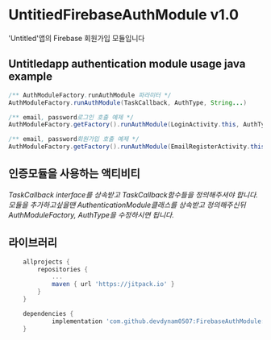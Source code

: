 # UntitiedFirebaseAuthModule v1.0
'Untitled'앱의 Firebase 회원가입 모듈입니다 

## Untitledapp authentication module usage java example
```java
/** AuthModuleFactory.runAuthModule 파라미터 */
AuthModuleFactory.runAuthModule(TaskCallback, AuthType, String...)

/** email, password로그인 호출 예제 */
AuthModuleFactory.getFactory().runAuthModule(LoginActivity.this, AuthType.LOGIN, email, password);

/** email, password회원가입 호출 예제 */
AuthModuleFactory.getFactory().runAuthModule(EmailRegisterActivity.this, AuthType.EMAIL_REGISTER, email, password, phone, card);
```

## 인증모듈을 사용하는 액티비티
*TaskCallback interface를 상속받고 TaskCallback함수들을 정의해주셔야 합니다.*
*모듈을 추가하고싶을땐 AuthenticationModule클래스를 상속받고 정의해주신뒤 AuthModuleFactory, AuthType을 수정하시면 됩니다.*


## 라이브러리
```groovy
  	allprojects {
		repositories {
			...
			maven { url 'https://jitpack.io' }
		}
	}
```

```groovy
  	dependencies {
	        implementation 'com.github.devdynam0507:FirebaseAuthModule:1.1'
	}
```
